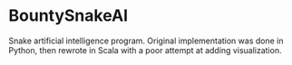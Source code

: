 # BountySnakeAI 

Snake artificial intelligence program. Original implementation was done in Python, then rewrote in Scala with a poor attempt at adding visualization.
